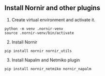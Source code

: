 ## Install Nornir and other plugins

1. Create virtual environment and activate it.

```
python -m venv .nornir-venv
source .nornir-venv/bin/activate
```

2. Install Nornir

```
pip install nornir nornir_utils
```

3. Install Napalm and Netmiko plugin

```
pip install nornir_netmiko nornir_napalm
```
